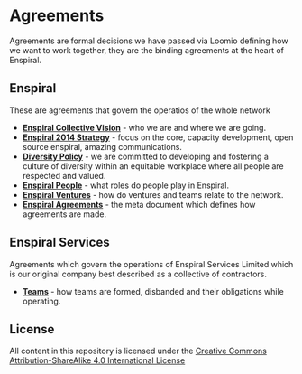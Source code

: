 Agreements
==========
Agreements are formal decisions we have passed via Loomio defining how we want to work together, they are the binding agreements at the heart of Enspiral.

## Enspiral
These are agreements that govern the operatios of the whole network

* [**Enspiral Collective Vision**](https://github.com/enspiral/agreements/tree/master/agreements/vision.md) - who we are and where we are going.
* [**Enspiral 2014 Strategy**](https://github.com/enspiral/agreements/tree/master/agreements/2014-strategy.md) - focus on the core, capacity development, open source enspiral, amazing communications.
* [**Diversity Policy**](https://github.com/enspiral/agreements/tree/master/agreements/diversity.md) - we are committed to developing and fostering a culture of diversity within an equitable workplace where all people are respected and valued.
* [**Enspiral People**](https://github.com/enspiral/agreements/tree/master/agreements/people.md) - what roles do people play in Enspiral.
* [**Enspiral Ventures**](https://github.com/enspiral/agreements/tree/master/agreements/ventures.md) - how do ventures and teams relate to the network.
* [**Enspiral Agreements**](https://github.com/enspiral/agreements/tree/master/agreements/agreements.md) - the meta document which defines how agreements are made.

## Enspiral Services 
Agreements which govern the operations of Enspiral Services Limited which is our original company best described as a collective of contractors.

* [**Teams**](https://github.com/enspiral/agreements/tree/master/agreements/services/teams.md) - how teams are formed, disbanded and their obligations while operating.


## License

All content in this repository is licensed under the [Creative Commons Attribution-ShareAlike 4.0 International License](https://github.com/enspiral/agreements/tree/master/LICENSE.md)
